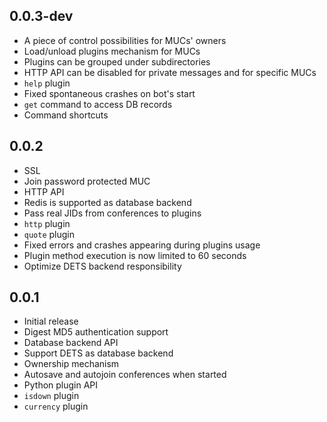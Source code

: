 ## 0.0.3-dev

  * A piece of control possibilities for MUCs' owners
  * Load/unload plugins mechanism for MUCs
  * Plugins can be grouped under subdirectories
  * HTTP API can be disabled for private messages and for specific MUCs
  * ``help`` plugin
  * Fixed spontaneous crashes on bot's start
  * ``get`` command to access DB records
  * Command shortcuts

## 0.0.2

  * SSL
  * Join password protected MUC
  * HTTP API
  * Redis is supported as database backend
  * Pass real JIDs from conferences to plugins
  * ``http`` plugin
  * ``quote`` plugin
  * Fixed errors and crashes appearing during plugins usage
  * Plugin method execution is now limited to 60 seconds
  * Optimize DETS backend responsibility

## 0.0.1

  * Initial release
  * Digest MD5 authentication support
  * Database backend API
  * Support DETS as database backend
  * Ownership mechanism
  * Autosave and autojoin conferences when started
  * Python plugin API
  * ``isdown`` plugin
  * ``currency`` plugin
